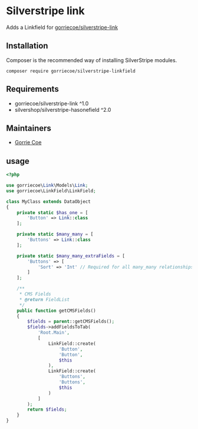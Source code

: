 # Silverstripe link
Adds a Linkfield for [gorriecoe/silverstripe-link](https://github.com/gorriecoe/silverstripe-link)

## Installation
Composer is the recommended way of installing SilverStripe modules.
```
composer require gorriecoe/silverstripe-linkfield
```

## Requirements

- gorriecoe/silverstripe-link ^1.0
- silvershop/silverstripe-hasonefield ^2.0

## Maintainers

- [Gorrie Coe](https://github.com/gorriecoe)

## usage

```php
<?php

use gorriecoe\Link\Models\Link;
use gorriecoe\LinkField\LinkField;

class MyClass extends DataObject
{
    private static $has_one = [
        'Button' => Link::class
    ];

    private static $many_many = [
        'Buttons' => Link::class
    ];

    private static $many_many_extraFields = [
        'Buttons' => [
            'Sort' => 'Int' // Required for all many_many relationships
        ]
    ];

    /**
     * CMS Fields
     * @return FieldList
     */
    public function getCMSFields()
    {
        $fields = parent::getCMSFields();
        $fields->addFieldsToTab(
            'Root.Main',
            [
                LinkField::create(
                    'Button',
                    'Button',
                    $this
                ),
                LinkField::create(
                    'Buttons',
                    'Buttons',
                    $this
                )
            ]
        );
        return $fields;
    }
}

```
